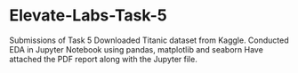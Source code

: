 # Elevate-Labs-Task-5
Submissions of Task 5
Downloaded Titanic dataset from Kaggle. 
Conducted EDA in Jupyter Notebook using pandas, matplotlib and seaborn 
Have attached the PDF report along with the Jupyter file. 

